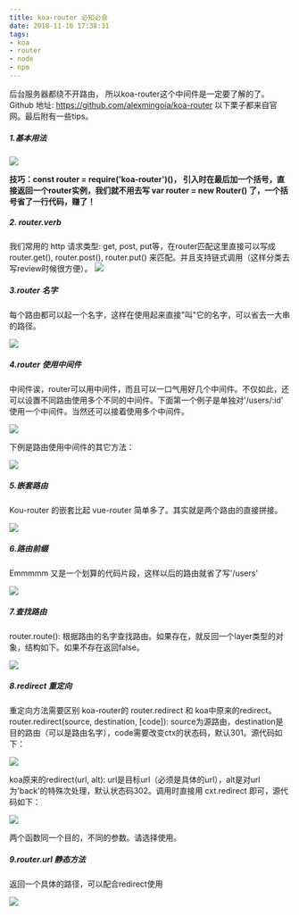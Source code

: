 ```yaml
---
title: koa-router 必知必会
date: 2018-11-10 17:38:31
tags:
- koa
- router
- node
- npm
---
```


后台服务器都绕不开路由， 所以koa-router这个中间件是一定要了解的了。Github 地址: https://github.com/alexmingoia/koa-router 以下栗子都来自官网。最后附有一些tips。

##### 1.基本用法
![](koa-router/router1.png)

**技巧：const router = require('koa-router')()， 引入时在最后加一个括号，直接返回一个router实例，我们就不用去写  var router = new Router() 了，一个括号省了一行代码，赚了！**  

##### 2. router.verb

我们常用的 http 请求类型: get, post, put等，在router匹配这里直接可以写成 router.get(), router.post(), router.put() 来匹配。并且支持链式调用（这样分类去写review时候很方便）。
![](koa-router/router2.png)

 

##### 3.router 名字

每个路由都可以起一个名字，这样在使用起来直接"叫"它的名字，可以省去一大串的路径。

![](koa-router/router3.png)

 

##### 4.router 使用中间件

中间件诶，router可以用中间件，而且可以一口气用好几个中间件。不仅如此，还可以设置不同路由使用多个不同的中间件。下面第一个例子是单独对'/users/:id' 使用一个中间件。当然还可以接着使用多个中间件。

![](koa-router/router4.png)

下例是路由使用中间件的其它方法：

![](koa-router/router5.png)

 

##### 5.嵌套路由

Kou-router 的嵌套比起 vue-router 简单多了。其实就是两个路由的直接拼接。

![](koa-router/router6.png)
 

##### 6.路由前缀

Emmmmm 又是一个划算的代码片段，这样以后的路由就省了写'/users'

![](koa-router/router7.png)


##### 7.查找路由

router.route(): 根据路由的名字查找路由。如果存在，就反回一个layer类型的对象，结构如下。如果不存在返回false。

![](koa-router/router8.png)
 

##### 8.redirect 重定向

重定向方法需要区别 koa-router的 router.redirect 和 koa中原来的redirect。router.redirect(source, destination, [code]): source为源路由，destination是目的路由（可以是路由名字），code需要改变ctx的状态码，默认301。源代码如下：

![](koa-router/router9.png)


koa原来的redirect(url, alt): url是目标url（必须是具体的url），alt是对url为'back'的特殊次处理，默认状态码302。调用时直接用 cxt.redirect 即可，源代码如下：

![](koa-router/router10.png)

两个函数同一个目的，不同的参数。请选择使用。
 

##### 9.router.url 静态方法

返回一个具体的路径，可以配合redirect使用

![](koa-router/router11.png)

 